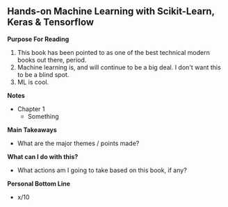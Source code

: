 ## Hands-on Machine Learning with Scikit-Learn, Keras & Tensorflow

**Purpose For Reading**
 1. This book has been pointed to as one of the best technical modern books out there, period.
 2. Machine learning is, and will continue to be a big deal. I don't want this to be a blind spot.
 3. ML is cool.

**Notes**
- Chapter 1
	- Something
 
**Main Takeaways**
- What are the major themes / points made?

**What can I do with this?**
- What actions am I going to take based on this book, if any?

**Personal Bottom Line**
- x/10
<!--stackedit_data:
eyJoaXN0b3J5IjpbLTExNTA2ODcyNiwtMTkwNDk4OTgwMV19
-->